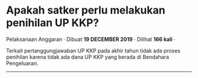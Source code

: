 Apakah satker perlu melakukan penihilan UP KKP?
===============================================

Pelaksanaan Anggaran · Dibuat **19 DECEMBER 2019** · Dilihat **166 kali** ·

Terkait pertanggungjawaban UP KKP pada akhir tahun tidak ada proses penihilan karena tidak ada dana UP KKP yang berada di Bendahara Pengeluaran.  

  
  
  

* * *